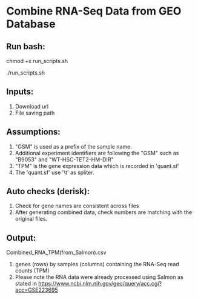 # Combine RNA-Seq Data from GEO Database
## Run bash:
chmod +x run_scripts.sh

./run_scripts.sh

## Inputs:
1. Download url
2. File saving path 

## Assumptions:
1. "GSM" is used as a prefix of the sample name. 
2. Additional experiment identifiers are following the "GSM" such as "B9053" and "WT-HSC-TET2-HM-DIR"
3. "TPM" is the gene expression data which is recorded in 'quant.sf'
4. The 'quant.sf' use '\t' as spliter. 

## Auto checks (derisk):
1. Check for gene names are consistent across files
2. After generating combined data, check numbers are matching with the original files. 


## Output:
Combined_RNA_TPM(from_Salmon).csv
1. genes (rows) by samples (columns) containing the RNA-Seq read counts (TPM)
2. Please note the RNA data were already processed using Salmon as stated in https://www.ncbi.nlm.nih.gov/geo/query/acc.cgi?acc=GSE223695

